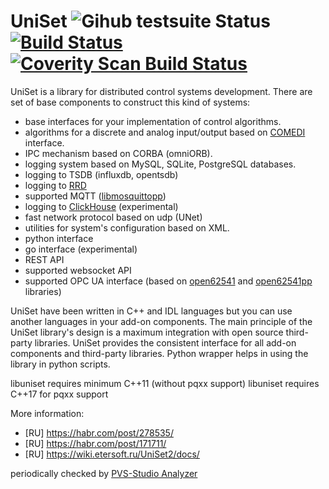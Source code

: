 UniSet ![Gihub testsuite Status](https://github.com/Etersoft/uniset2/actions/workflows/testsuite.yml/badge.svg) [![Build Status](https://travis-ci.org/Etersoft/uniset2.svg?branch=master)](https://travis-ci.org/Etersoft/uniset2) [![Coverity Scan Build Status](https://scan.coverity.com/projects/etersoft-uniset2/badge.svg)](https://scan.coverity.com/projects/etersoft-uniset2)
======

UniSet is a library for distributed control systems development.
There are set of base components to construct this kind of systems:
* base interfaces for your implementation of control algorithms.
* algorithms for a discrete and analog input/output based on [COMEDI](https://github.com/Linux-Comedi/comedi) interface.
* IPC mechanism based on CORBA (omniORB).
* logging system based on MySQL, SQLite, PostgreSQL databases.
* logging to TSDB (influxdb, opentsdb)
* logging to [RRD](http://oss.oetiker.ch/rrdtool)
* supported MQTT ([libmosquittopp](http://mosquitto.org))
* logging to [ClickHouse](https://github.com/ClickHouse/ClickHouse) (experimental)
* fast network protocol based on udp (UNet)
* utilities for system's configuration based on XML.
* python interface
* go interface (experimental)
* REST API
* supported websocket API
* supported OPC UA interface (based on [open62541](https://github.com/open62541/open62541) and [open62541pp](https://github.com/open62541pp/open62541pp) libraries)

UniSet have been written in C++ and IDL languages but you can use another languages in your
add-on components. The main principle of the UniSet library's design is a maximum integration
with open source third-party libraries. UniSet provides the consistent interface for all
add-on components and third-party libraries. Python wrapper helps in using the library
in python scripts.

libuniset requires minimum C++11 (without pqxx support)
libuniset requires C++17 for pqxx support

More information:
* [RU] https://habr.com/post/278535/
* [RU] https://habr.com/post/171711/
* [RU] https://wiki.etersoft.ru/UniSet2/docs/

periodically checked by [PVS-Studio Analyzer](https://www.viva64.com/en/pvs-studio/)
